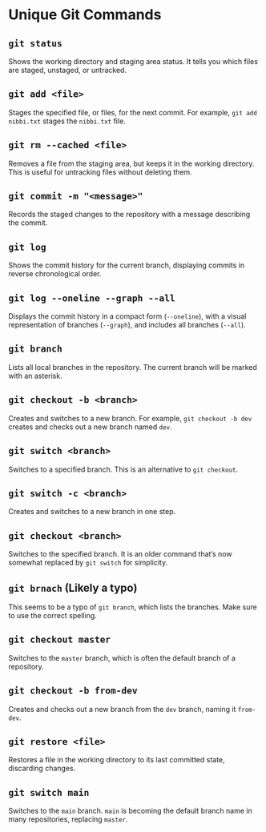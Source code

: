 # Unique Git Commands

## `git status`
Shows the working directory and staging area status. It tells you which files are staged, unstaged, or untracked.

## `git add <file>`
Stages the specified file, or files, for the next commit. For example, `git add nibbi.txt` stages the `nibbi.txt` file.

## `git rm --cached <file>`
Removes a file from the staging area, but keeps it in the working directory. This is useful for untracking files without deleting them.

## `git commit -m "<message>"`
Records the staged changes to the repository with a message describing the commit.

## `git log`
Shows the commit history for the current branch, displaying commits in reverse chronological order.

## `git log --oneline --graph --all`
Displays the commit history in a compact form (`--oneline`), with a visual representation of branches (`--graph`), and includes all branches (`--all`).

## `git branch`
Lists all local branches in the repository. The current branch will be marked with an asterisk.

## `git checkout -b <branch>`
Creates and switches to a new branch. For example, `git checkout -b dev` creates and checks out a new branch named `dev`.

## `git switch <branch>`
Switches to a specified branch. This is an alternative to `git checkout`.

## `git switch -c <branch>`
Creates and switches to a new branch in one step.

## `git checkout <branch>`
Switches to the specified branch. It is an older command that’s now somewhat replaced by `git switch` for simplicity.

## `git brnach` (Likely a typo)
This seems to be a typo of `git branch`, which lists the branches. Make sure to use the correct spelling.

## `git checkout master`
Switches to the `master` branch, which is often the default branch of a repository.

## `git checkout -b from-dev`
Creates and checks out a new branch from the `dev` branch, naming it `from-dev`.

## `git restore <file>`
Restores a file in the working directory to its last committed state, discarding changes.

## `git switch main`
Switches to the `main` branch. `main` is becoming the default branch name in many repositories, replacing `master`.

